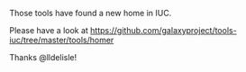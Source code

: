 Those tools have found a new home in IUC.

Please have a look at https://github.com/galaxyproject/tools-iuc/tree/master/tools/homer

Thanks @lldelisle!
